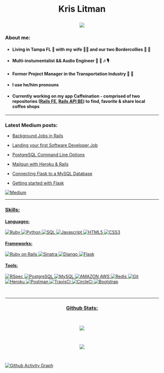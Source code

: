 # <p align='center'>Kris Litman</p>

  <p align="center">
  <a href="https://github.com/krislitman/KrisLitman">
    <img src="https://img.shields.io/badge/Software Engineer%20-3B4252?style=for-the-badge"/>
  </a>
</p>
<!--   ![badge align='center'](https://img.shields.io/badge/Kris%20Litman-Software%20Developer-blue)  -->

### About me:

- #### Living in Tampa FL 🌴 with my wife 💃🕺 and our two Bordercollies 🐶 🐶
- #### Multi-instumentalist && Audio Engineer 🎸 🥁 🎶 🎙
- #### Former Project Manager in the Transportation Industry 🚗 🚌
- #### I use he/him pronouns 
- #### Currently working on my app Caffeination - comprised of two repositories ([Rails FE](https://github.com/krislitman/caffeination_fe), [Rails API BE](https://github.com/krislitman/caffeination_be)) to find, favorite & share local coffee shops

<hr>

### Latest Medium posts: 
  
- [Background Jobs in Rails](https://kris-litman.medium.com/background-jobs-in-rails-e1371a74b59)
  
- [Landing your first Software Developer Job](https://kris-litman.medium.com/landing-your-first-software-developer-job-with-a-nontraditional-background-941aef804bd2)
  
- [PostgreSQL Command Line Options](https://kris-litman.medium.com/postgresql-command-line-options-b00b8d025fd3)

- [Mailgun with Heroku & Rails](https://kris-litman.medium.com/mailgun-with-heroku-and-rails-abe8e79d28a1)

- [Connecting Flask to a MySQL Database](https://kris-litman.medium.com/connecting-flask-to-a-mysql-database-6f4d71b85d4e)

- [Getting started with Flask](https://kris-litman.medium.com/getting-started-with-flask-4ba7cc5c5f83)

<a href="https://kris-litman.medium.com"><img alt="Medium" src="https://img.shields.io/badge/Medium%20-3B4252.svg?style=for-the-badge&logo=Medium&logoColor=white" />

<hr>
  
### Skills: 

#### Languages:
![Ruby](https://img.shields.io/badge/-Ruby%20-3B4252?style=for-the-badge&logo=ruby&logoColor=white)
![Python](https://img.shields.io/badge/-Python%20-3B4252?style=for-the-badge&logo=python&logoColor=white) 
![SQL](https://img.shields.io/badge/-SQL%20-3B4252?style=for-the-badge&logo=sql&logoColor=white)
![Javascript](https://img.shields.io/badge/-Javascript%20-3B4252?style=for-the-badge&logo=javascript&logoColor=white)
![HTML5](https://img.shields.io/badge/-HTML5%20-3B4252?style=for-the-badge&logo=html5&logoColor=white)
![CSS3](https://img.shields.io/badge/-CSS3%20-3B4252?style=for-the-badge&logo=css3)

#### Frameworks:
![Ruby on Rails](https://img.shields.io/badge/rails%20-3B4252?style=for-the-badge&logo=ruby-on-rails&logoColor=white)
![Sinatra](https://img.shields.io/badge/Sinatra%20-3B4252?style=for-the-badge&logo=sinatra&logoColor=white)
![Django](https://img.shields.io/badge/-Django%20-3B4252?style=for-the-badge&logo=django&logoColor=white)
![Flask](https://img.shields.io/badge/-Flask%20-3B4252?style=for-the-badge&logo=flask&logoColor=white)
  
#### Tools:  
![RSpec](https://img.shields.io/badge/rspec%20-3B4252?style=for-the-badge&logo=rspec&logoColor=white)
![PostgreSQL](https://img.shields.io/badge/-PostgreSQL%20-3B4252?style=for-the-badge&logo=postgresql)
![MySQL](https://img.shields.io/badge/-MySQL%20-3B4252?style=for-the-badge&logo=mysql)
![AMAZON AWS](https://img.shields.io/badge/-AMAZON_AWS%20-3B4252?style=for-the-badge&logo=amazon-aws)
![Redis](https://img.shields.io/badge/-Redis%20-3B4252?style=for-the-badge&logo=redis)
![Git](https://img.shields.io/badge/-Git%20-3B4252?style=for-the-badge&logo=git&logoColor=white)
![Heroku](https://img.shields.io/badge/-Heroku%20-3B4252?style=for-the-badge&logo=heroku)
![Postman](https://img.shields.io/badge/-Postman%20-3B4252?style=for-the-badge&logo=postman)
![TravisCi](https://img.shields.io/badge/-Travis%20-3B4252?style=for-the-badge&logo=travis-ci)
![CircleCi](https://img.shields.io/badge/-CircleCI%20-3B4252?style=for-the-badge&logo=circleci)
![Bootstrap](https://img.shields.io/badge/-Bootstrap%20-3B4252?style=for-the-badge&logo=bootstrap)
  
<br>
<hr>


### <p align='center'>Github Stats: </p>
<br>
<p align="center">
  <a href="https://github.com/krislitman/KrisLitman">
    <img src="https://github-readme-stats.vercel.app/api?username=krislitman&count_private=true&show_icons=true&theme=nord"&alt="Kris Stats" />
  </a>
</p>

<br>
<p align="center">
  <a href="https://github.com/krislitman/KrisLitman">
    <img src="https://github-readme-stats.vercel.app/api/top-langs/?username=krislitman&theme=nord"&alt="Kris Top Languages" />
  </a>
</p>
<br>
  
[![Github Activity Graph](https://activity-graph.herokuapp.com/graph?username=krislitman&theme=nord)](https://github.com/ashutosh00710/github-readme-activity-graph)
